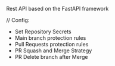 Rest API based on the FastAPI framework

// Config:
- Set Repository Secrets
- Main branch protection rules
- Pull Requests protection rules
- PR Squash and Merge Strategy
- PR Delete branch after Merge
